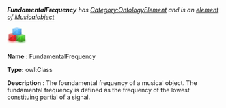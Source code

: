 ___FundamentalFrequency__ 
 has
 [Category:OntologyElement](../../Category/OntologyElement "Category:OntologyElement") 
 and is an
 [element of](../../Property/ElementOf "Property:ElementOf") 
[Musicalobject](../../Submissions/Musicalobject "Submissions:Musicalobject")_




  





[![Class](../images/thumb/2/27/Class.gif/45px-Class.gif)](../../Image/Class.gif "Class")


__Name__ 
 : FundamentalFrequency
 



__Type:__ 
 owl:Class
 



__Description__ 
 : The foundamental frequency of a musical object. The fundamental frequency is defined as the frequency of the lowest constituing partial of a signal.